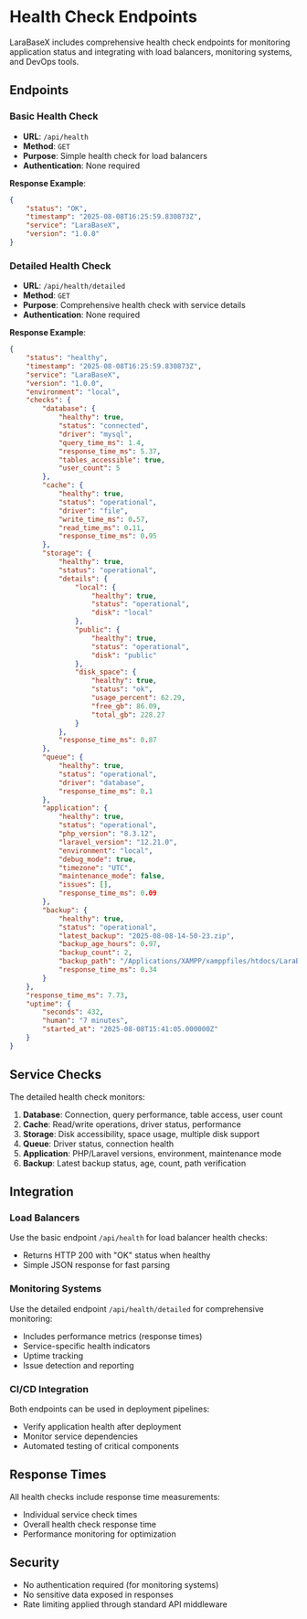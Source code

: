 # Health Check Endpoints

LaraBaseX includes comprehensive health check endpoints for monitoring application status and integrating with load balancers, monitoring systems, and DevOps tools.

## Endpoints

### Basic Health Check
- **URL**: `/api/health`
- **Method**: `GET`
- **Purpose**: Simple health check for load balancers
- **Authentication**: None required

**Response Example**:
```json
{
    "status": "OK",
    "timestamp": "2025-08-08T16:25:59.830873Z",
    "service": "LaraBaseX",
    "version": "1.0.0"
}
```

### Detailed Health Check
- **URL**: `/api/health/detailed`
- **Method**: `GET`
- **Purpose**: Comprehensive health check with service details
- **Authentication**: None required

**Response Example**:
```json
{
    "status": "healthy",
    "timestamp": "2025-08-08T16:25:59.830873Z",
    "service": "LaraBaseX",
    "version": "1.0.0",
    "environment": "local",
    "checks": {
        "database": {
            "healthy": true,
            "status": "connected",
            "driver": "mysql",
            "query_time_ms": 1.4,
            "response_time_ms": 5.37,
            "tables_accessible": true,
            "user_count": 5
        },
        "cache": {
            "healthy": true,
            "status": "operational",
            "driver": "file",
            "write_time_ms": 0.57,
            "read_time_ms": 0.11,
            "response_time_ms": 0.95
        },
        "storage": {
            "healthy": true,
            "status": "operational",
            "details": {
                "local": {
                    "healthy": true,
                    "status": "operational",
                    "disk": "local"
                },
                "public": {
                    "healthy": true,
                    "status": "operational",
                    "disk": "public"
                },
                "disk_space": {
                    "healthy": true,
                    "status": "ok",
                    "usage_percent": 62.29,
                    "free_gb": 86.09,
                    "total_gb": 228.27
                }
            },
            "response_time_ms": 0.87
        },
        "queue": {
            "healthy": true,
            "status": "operational",
            "driver": "database",
            "response_time_ms": 0.1
        },
        "application": {
            "healthy": true,
            "status": "operational",
            "php_version": "8.3.12",
            "laravel_version": "12.21.0",
            "environment": "local",
            "debug_mode": true,
            "timezone": "UTC",
            "maintenance_mode": false,
            "issues": [],
            "response_time_ms": 0.09
        },
        "backup": {
            "healthy": true,
            "status": "operational",
            "latest_backup": "2025-08-08-14-50-23.zip",
            "backup_age_hours": 0.97,
            "backup_count": 2,
            "backup_path": "/Applications/XAMPP/xamppfiles/htdocs/LaraBaseX/storage/app/private/LaraBaseX",
            "response_time_ms": 0.34
        }
    },
    "response_time_ms": 7.73,
    "uptime": {
        "seconds": 432,
        "human": "7 minutes",
        "started_at": "2025-08-08T15:41:05.000000Z"
    }
}
```

## Service Checks

The detailed health check monitors:

1. **Database**: Connection, query performance, table access, user count
2. **Cache**: Read/write operations, driver status, performance
3. **Storage**: Disk accessibility, space usage, multiple disk support
4. **Queue**: Driver status, connection health
5. **Application**: PHP/Laravel versions, environment, maintenance mode
6. **Backup**: Latest backup status, age, count, path verification

## Integration

### Load Balancers
Use the basic endpoint `/api/health` for load balancer health checks:
- Returns HTTP 200 with "OK" status when healthy
- Simple JSON response for fast parsing

### Monitoring Systems
Use the detailed endpoint `/api/health/detailed` for comprehensive monitoring:
- Includes performance metrics (response times)
- Service-specific health indicators
- Uptime tracking
- Issue detection and reporting

### CI/CD Integration
Both endpoints can be used in deployment pipelines:
- Verify application health after deployment
- Monitor service dependencies
- Automated testing of critical components

## Response Times
All health checks include response time measurements:
- Individual service check times
- Overall health check response time
- Performance monitoring for optimization

## Security
- No authentication required (for monitoring systems)
- No sensitive data exposed in responses
- Rate limiting applied through standard API middleware
